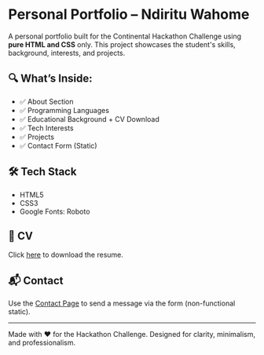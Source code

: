 # Personal Portfolio – Ndiritu Wahome

A personal portfolio built for the Continental Hackathon Challenge using **pure HTML and CSS** only. This project showcases the student's skills, background, interests, and projects.

## 🔍 What’s Inside:
- ✅ About Section
- ✅ Programming Languages
- ✅ Educational Background + CV Download
- ✅ Tech Interests
- ✅ Projects
- ✅ Contact Form (Static)

## 🛠 Tech Stack
- HTML5
- CSS3
- Google Fonts: Roboto

## 🧾 CV
Click [here](cv.pdf) to download the resume.

## 📬 Contact
Use the [Contact Page](contact.html) to send a message via the form (non-functional static).

---

Made with ❤️ for the Hackathon Challenge. Designed for clarity, minimalism, and professionalism.

